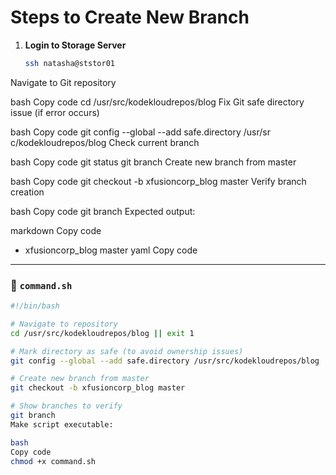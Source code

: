 # Steps to Create New Branch

1. **Login to Storage Server**
   ```bash
   ssh natasha@ststor01
Navigate to Git repository

bash
Copy code
cd /usr/src/kodekloudrepos/blog
Fix Git safe directory issue (if error occurs)

bash
Copy code
git config --global --add safe.directory /usr/sr c/kodekloudrepos/blog
Check current branch

bash
Copy code
git status
git branch
Create new branch from master

bash
Copy code
git checkout -b xfusioncorp_blog master
Verify branch creation

bash
Copy code
git branch
Expected output:

markdown
Copy code
* xfusioncorp_blog
  master
yaml
Copy code

---

### 📄 `command.sh`
```bash
#!/bin/bash

# Navigate to repository
cd /usr/src/kodekloudrepos/blog || exit 1

# Mark directory as safe (to avoid ownership issues)
git config --global --add safe.directory /usr/src/kodekloudrepos/blog

# Create new branch from master
git checkout -b xfusioncorp_blog master

# Show branches to verify
git branch
Make script executable:

bash
Copy code
chmod +x command.sh
